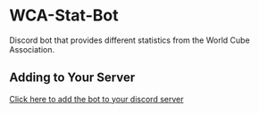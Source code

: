 # WCA-Stat-Bot
Discord bot that provides different statistics from the World Cube Association.

## Adding to Your Server
[Click here to add the bot to your discord server](https://discord.com/api/oauth2/authorize?client_id=902363650554220556&permissions=8&scope=bot)